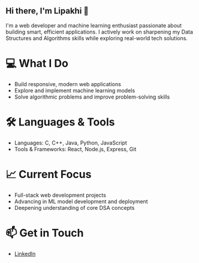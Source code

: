 ## Hi there, I'm Lipakhi 👋

I'm a web developer and machine learning enthusiast passionate about building smart, efficient applications. I actively work on sharpening my Data Structures and Algorithms skills while exploring real-world tech solutions.

# 💻 What I Do
- Build responsive, modern web applications
- Explore and implement machine learning models
- Solve algorithmic problems and improve problem-solving skills

# 🛠️ Languages & Tools
- Languages: C, C++, Java, Python, JavaScript
- Tools & Frameworks: React, Node.js, Express, Git

# 📈 Current Focus
- Full-stack web development projects  
- Advancing in ML model development and deployment  
- Deepening understanding of core DSA concepts

# 📫 Get in Touch
- [LinkedIn]([https://www.linkedin.com/in/yourprofile](https://www.linkedin.com/in/lipakhi-tripathy/))

